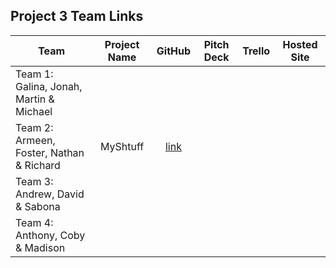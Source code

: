 ## Project 3 Team Links

| Team | Project Name | GitHub | Pitch Deck | Trello | Hosted Site |
|---|:---:|:---:|:---:|:---:|:---:|
| Team 1:<br>Galina, Jonah, Martin & Michael |  |  |  |  |  |
| Team 2:<br>Armeen, Foster, Nathan & Richard | MyShtuff | [link](https://github.com/turtlepower93/MyShtuff) |  |  |  |
| Team 3:<br>Andrew, David & Sabona |  |  |  |  |  |
| Team 4:<br>Anthony, Coby & Madison |  |  |  |  |  |
